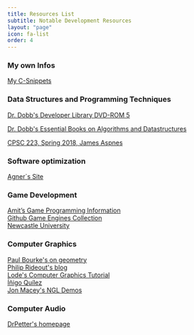 ```yaml
---
title: Resources List
subtitle: Notable Development Resources
layout: "page"
icon: fa-list
order: 4
---
```


### My own Infos
[My C-Snippets](https://gist.github.com/Acry/554e04bab3a2669a5ba2ecd4d673e875)

### Data Structures and Programming Techniques

[Dr. Dobb's Developer Library DVD-ROM 5](https://archive.org/download/DrDobbsDVD5)

[Dr. Dobb's Essential Books on Algorithms and Datastructures](http://orion.lcg.ufrj.br/Dr.Dobbs/start.htm)

[CPSC 223, Spring 2018, James Aspnes](http://www.cs.yale.edu/homes/aspnes/classes/223/notes.html)

### Software optimization
[Agner`s Site](https://www.agner.org/optimize/)

### Game Development
[Amit’s Game Programming Information](http://www-cs-students.stanford.edu/~amitp/gameprog.html)<br>
[Github Game Engines Collection](https://github.com/collections/game-engines)<br>
[Newcastle University](https://research.ncl.ac.uk/game/mastersdegree/)

### Computer Graphics
[Paul Bourke's on geometry](http://paulbourke.net/geometry/)<br>
[Philip Rideout's blog](https://prideout.net/)<br>
[Lode's Computer Graphics Tutorial](https://lodev.org/cgtutor/)<br>
[Íñigo Quílez](http://www.iquilezles.org/prods/index.htm)<br>
[Jon Macey's NGL Demos](https://nccastaff.bmth.ac.uk/jmacey/GraphicsLib/Demos/index.html)<br>

### Computer Audio
[DrPetter's homepage](http://www.drpetter.se/article_sound.html)
